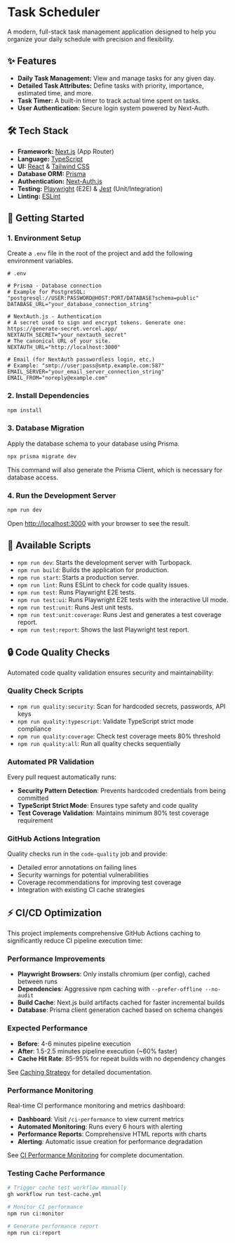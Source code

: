 # Task Scheduler

A modern, full-stack task management application designed to help you organize your daily schedule with precision and flexibility.

## ✨ Features

- **Daily Task Management:** View and manage tasks for any given day.
- **Detailed Task Attributes:** Define tasks with priority, importance, estimated time, and more.
- **Task Timer:** A built-in timer to track actual time spent on tasks.
- **User Authentication:** Secure login system powered by Next-Auth.

## 🛠️ Tech Stack

- **Framework:** [Next.js](https://nextjs.org/) (App Router)
- **Language:** [TypeScript](https://www.typescriptlang.org/)
- **UI:** [React](https://reactjs.org/) & [Tailwind CSS](https://tailwindcss.com/)
- **Database ORM:** [Prisma](https://www.prisma.io/)
- **Authentication:** [Next-Auth.js](https://next-auth.js.org/)
- **Testing:** [Playwright](https://playwright.dev/) (E2E) & [Jest](https://jestjs.io/) (Unit/Integration)
- **Linting:** [ESLint](https://eslint.org/)

## 🚀 Getting Started

### 1. Environment Setup

Create a `.env` file in the root of the project and add the following environment variables.

```env
# .env

# Prisma - Database connection
# Example for PostgreSQL: "postgresql://USER:PASSWORD@HOST:PORT/DATABASE?schema=public"
DATABASE_URL="your_database_connection_string"

# NextAuth.js - Authentication
# A secret used to sign and encrypt tokens. Generate one: https://generate-secret.vercel.app/
NEXTAUTH_SECRET="your_nextauth_secret"
# The canonical URL of your site.
NEXTAUTH_URL="http://localhost:3000"

# Email (for NextAuth passwordless login, etc.)
# Example: "smtp://user:pass@smtp.example.com:587"
EMAIL_SERVER="your_email_server_connection_string"
EMAIL_FROM="noreply@example.com"
```

### 2. Install Dependencies

```bash
npm install
```

### 3. Database Migration

Apply the database schema to your database using Prisma.

```bash
npx prisma migrate dev
```

This command will also generate the Prisma Client, which is necessary for database access.

### 4. Run the Development Server

```bash
npm run dev
```

Open [http://localhost:3000](http://localhost:3000) with your browser to see the result.

## 📜 Available Scripts

- `npm run dev`: Starts the development server with Turbopack.
- `npm run build`: Builds the application for production.
- `npm run start`: Starts a production server.
- `npm run lint`: Runs ESLint to check for code quality issues.
- `npm run test`: Runs Playwright E2E tests.
- `npm run test:ui`: Runs Playwright E2E tests with the interactive UI mode.
- `npm run test:unit`: Runs Jest unit tests.
- `npm run test:unit:coverage`: Runs Jest and generates a test coverage report.
- `npm run test:report`: Shows the last Playwright test report.

## 🔒 Code Quality Checks

Automated code quality validation ensures security and maintainability:

### Quality Check Scripts
- `npm run quality:security`: Scan for hardcoded secrets, passwords, API keys
- `npm run quality:typescript`: Validate TypeScript strict mode compliance  
- `npm run quality:coverage`: Check test coverage meets 80% threshold
- `npm run quality:all`: Run all quality checks sequentially

### Automated PR Validation
Every pull request automatically runs:
- **Security Pattern Detection**: Prevents hardcoded credentials from being committed
- **TypeScript Strict Mode**: Ensures type safety and code quality
- **Test Coverage Validation**: Maintains minimum 80% test coverage requirement

### GitHub Actions Integration
Quality checks run in the `code-quality` job and provide:
- Detailed error annotations on failing lines
- Security warnings for potential vulnerabilities  
- Coverage recommendations for improving test coverage
- Integration with existing CI cache strategies

## ⚡ CI/CD Optimization

This project implements comprehensive GitHub Actions caching to significantly reduce CI pipeline execution time:

### Performance Improvements
- **Playwright Browsers**: Only installs chromium (per config), cached between runs
- **Dependencies**: Aggressive npm caching with `--prefer-offline --no-audit`
- **Build Cache**: Next.js build artifacts cached for faster incremental builds  
- **Database**: Prisma client generation cached based on schema changes

### Expected Performance
- **Before**: 4-6 minutes pipeline execution
- **After**: 1.5-2.5 minutes pipeline execution (~60% faster)
- **Cache Hit Rate**: 85-95% for repeat builds with no dependency changes

See [Caching Strategy](.github/CACHING_STRATEGY.md) for detailed documentation.

### Performance Monitoring
Real-time CI performance monitoring and metrics dashboard:
- **Dashboard**: Visit `/ci-performance` to view current metrics
- **Automated Monitoring**: Runs every 6 hours with alerting
- **Performance Reports**: Comprehensive HTML reports with charts
- **Alerting**: Automatic issue creation for performance degradation

See [CI Performance Monitoring](.github/CI_PERFORMANCE_MONITORING.md) for complete documentation.

### Testing Cache Performance
```bash
# Trigger cache test workflow manually
gh workflow run test-cache.yml

# Monitor CI performance
npm run ci:monitor

# Generate performance report
npm run ci:report
```
